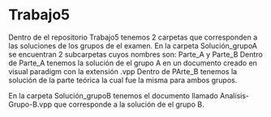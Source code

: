 # Trabajo5
Dentro de el repositorio Trabajo5 tenemos 2 carpetas que corresponden a las soluciones de los grupos de el examen.
En la carpeta Solución_grupoA se encuentran 2 subcarpetas cuyos nombres son: 
Parte_A y Parte_B
Dentro de Parte_A tenemos la solución de el grupo A en un documento creado en visual paradigm con la extensión .vpp
Dentro de PArte_B tenemos la solución de la parte teórica la cual fue la misma para ambos grupos.

En la carpeta Solución_grupoB tenemos el documento llamado Analisis-Grupo-B.vpp que corresponde a la solución de el grupo B. 
